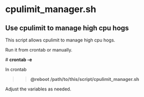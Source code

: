 # cpulimit_manager.sh
>>
## Use cpulimit to manage high cpu hogs
>>
This  script allows cpulimit to manage high cpu hogs.
>>
Run it from crontab or manually.

\# **crontab -e**
>
In crontab
>>**@reboot /path/to/this/script/cpulimit_manager.sh**
>
Adjust the variables as needed.
